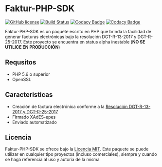 # Faktur-PHP-SDK

[![GitHub license](https://img.shields.io/github/license/opencode506/Faktur-PHP-SDK.svg)](https://github.com/opencode506/Faktur-PHP-SDK/blob/master/LICENSE)
[![Build Status](https://travis-ci.org/opencode506/Faktur-PHP-SDK.svg?branch=master)](https://travis-ci.org/opencode506/Faktur-PHP-SDK)
[![Codacy Badge](https://api.codacy.com/project/badge/Grade/fec92b28a500436a98e8640747af3172)](https://www.codacy.com/project/opencode506/Faktur-PHP-SDK/dashboard?utm_source=github.com&amp;utm_medium=referral&amp;utm_content=opencode506/Faktur-PHP-SDK&amp;utm_campaign=Badge_Grade_Dashboard)
[![Codacy Badge](https://api.codacy.com/project/badge/Coverage/fec92b28a500436a98e8640747af3172)](https://www.codacy.com/app/opencode506/Faktur-PHP-SDK?utm_source=github.com&utm_medium=referral&utm_content=opencode506/Faktur-PHP-SDK&utm_campaign=Badge_Coverage)

Faktur-PHP-SDK es un paquete escrito en PHP que brinda la facilidad de generar facturas electrónicas bajo la resolución DGT-R-13-2017 y DGT-R-25-2017. Este proyecto se encuentra en status alpha inestable (**NO SE UTILICE EN PRODUCCIÓN**)

## Requsitos
- PHP 5.6 o superior
- OpenSSL

## Caracteristicas
- Creación de factura electrónica conforme a la [Resolución DGT-R-13-2017 y DGT-R-25-2017](https://tribunet.hacienda.go.cr/docs/esquemas/2016/v4.2/ResolucionComprobantesElectronicosDGT-R-48-2016_4.2.pdf)
- Firmado XAdES-epes
- Enviado automatizado

## Licencia
Faktur-PHP-SDK se ofrece bajo la [Licencia MIT](LICENSE). Este paquete se puede utilizar en cualquier tipo proyectos (incluso comerciales), siempre y cuando se haga referencia al uso y autoria de la misma
